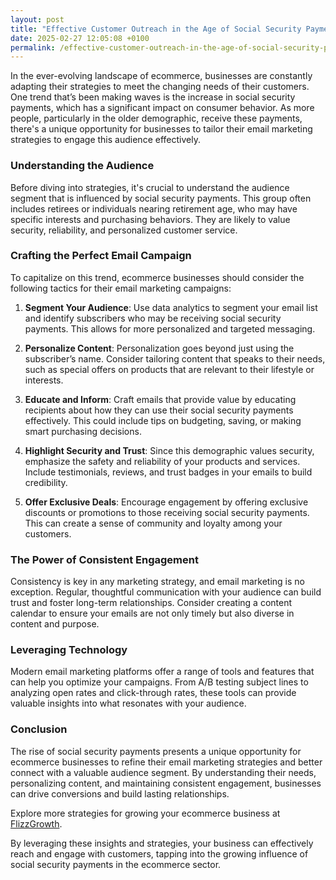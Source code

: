```yaml
---
layout: post
title: "Effective Customer Outreach in the Age of Social Security Payments"
date: 2025-02-27 12:05:08 +0100
permalink: /effective-customer-outreach-in-the-age-of-social-security-payments/
---
```



In the ever-evolving landscape of ecommerce, businesses are constantly adapting their strategies to meet the changing needs of their customers. One trend that’s been making waves is the increase in social security payments, which has a significant impact on consumer behavior. As more people, particularly in the older demographic, receive these payments, there's a unique opportunity for businesses to tailor their email marketing strategies to engage this audience effectively.

### Understanding the Audience

Before diving into strategies, it's crucial to understand the audience segment that is influenced by social security payments. This group often includes retirees or individuals nearing retirement age, who may have specific interests and purchasing behaviors. They are likely to value security, reliability, and personalized customer service.

### Crafting the Perfect Email Campaign

To capitalize on this trend, ecommerce businesses should consider the following tactics for their email marketing campaigns:

1. **Segment Your Audience**: Use data analytics to segment your email list and identify subscribers who may be receiving social security payments. This allows for more personalized and targeted messaging.

2. **Personalize Content**: Personalization goes beyond just using the subscriber’s name. Consider tailoring content that speaks to their needs, such as special offers on products that are relevant to their lifestyle or interests.

3. **Educate and Inform**: Craft emails that provide value by educating recipients about how they can use their social security payments effectively. This could include tips on budgeting, saving, or making smart purchasing decisions.

4. **Highlight Security and Trust**: Since this demographic values security, emphasize the safety and reliability of your products and services. Include testimonials, reviews, and trust badges in your emails to build credibility.

5. **Offer Exclusive Deals**: Encourage engagement by offering exclusive discounts or promotions to those receiving social security payments. This can create a sense of community and loyalty among your customers.

### The Power of Consistent Engagement

Consistency is key in any marketing strategy, and email marketing is no exception. Regular, thoughtful communication with your audience can build trust and foster long-term relationships. Consider creating a content calendar to ensure your emails are not only timely but also diverse in content and purpose.

### Leveraging Technology

Modern email marketing platforms offer a range of tools and features that can help you optimize your campaigns. From A/B testing subject lines to analyzing open rates and click-through rates, these tools can provide valuable insights into what resonates with your audience.

### Conclusion

The rise of social security payments presents a unique opportunity for ecommerce businesses to refine their email marketing strategies and better connect with a valuable audience segment. By understanding their needs, personalizing content, and maintaining consistent engagement, businesses can drive conversions and build lasting relationships.

Explore more strategies for growing your ecommerce business at [FlizzGrowth](https://flizzgrowth.com).

By leveraging these insights and strategies, your business can effectively reach and engage with customers, tapping into the growing influence of social security payments in the ecommerce sector.